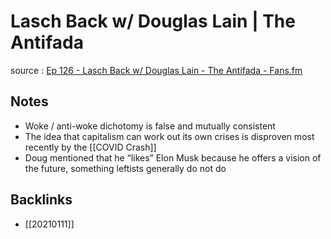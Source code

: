 # Lasch Back w/ Douglas Lain | The Antifada

source
: [Ep 126 - Lasch Back w/ Douglas Lain - The Antifada - Fans.fm](https://fans.fm/p/pqRbRpp)


<a id="org070e160"></a>

## Notes

-   Woke / anti-woke dichotomy is false and mutually consistent
-   The idea that capitalism can work out its own crises is disproven most recently by the [[COVID Crash]]
-   Doug mentioned that he &ldquo;likes&rdquo; Elon Musk because he offers a vision of the future, something leftists generally do not do


<a id="org1748eef"></a>

## Backlinks

-   [[20210111]]
